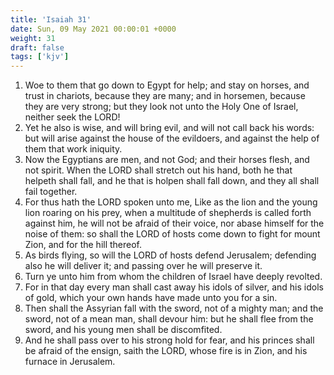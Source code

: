 ```yaml
---
title: 'Isaiah 31'
date: Sun, 09 May 2021 00:00:01 +0000
weight: 31
draft: false
tags: ['kjv'] 
---
```


1. Woe to them that go down to Egypt for help; and stay on horses, and trust in chariots, because they are many; and in horsemen, because they are very strong; but they look not unto the Holy One of Israel, neither seek the LORD!
2. Yet he also is wise, and will bring evil, and will not call back his words: but will arise against the house of the evildoers, and against the help of them that work iniquity.
3. Now the Egyptians are men, and not God; and their horses flesh, and not spirit. When the LORD shall stretch out his hand, both he that helpeth shall fall, and he that is holpen shall fall down, and they all shall fail together.
4. For thus hath the LORD spoken unto me, Like as the lion and the young lion roaring on his prey, when a multitude of shepherds is called forth against him, he will not be afraid of their voice, nor abase himself for the noise of them: so shall the LORD of hosts come down to fight for mount Zion, and for the hill thereof.
5. As birds flying, so will the LORD of hosts defend Jerusalem; defending also he will deliver it; and passing over he will preserve it.
6. Turn ye unto him from whom the children of Israel have deeply revolted.
7. For in that day every man shall cast away his idols of silver, and his idols of gold, which your own hands have made unto you for a sin.
8. Then shall the Assyrian fall with the sword, not of a mighty man; and the sword, not of a mean man, shall devour him: but he shall flee from the sword, and his young men shall be discomfited.
9. And he shall pass over to his strong hold for fear, and his princes shall be afraid of the ensign, saith the LORD, whose fire is in Zion, and his furnace in Jerusalem.
